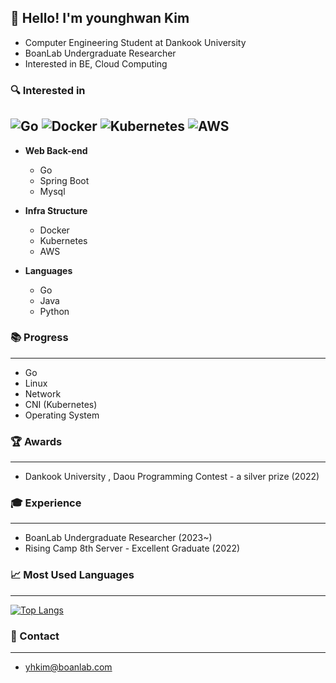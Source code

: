 ## 🐳 **Hello! I'm younghwan Kim**
- Computer Engineering Student at Dankook University 
- BoanLab Undergraduate Researcher 
- Interested in BE, Cloud Computing


### 🔍 Interested in
![Go](https://img.shields.io/badge/-Go-00ADD8?style=flat-square&logo=go&logoColor=white)
![Docker](https://img.shields.io/badge/-Docker-2496ED?style=flat-square&logo=docker&logoColor=white)
![Kubernetes](https://img.shields.io/badge/-Kubernetes-326CE5?style=flat-square&logo=kubernetes&logoColor=white)
![AWS](https://img.shields.io/badge/-Amazon%20AWS-232F3E?style=flat-square&logo=amazon-aws&logoColor=white)
---
- **Web Back-end**
    - Go
    - Spring Boot
    - Mysql
    
- **Infra Structure**
    - Docker
    - Kubernetes
    - AWS
    
- **Languages**
    - Go
    - Java
    - Python

### 📚 Progress

---

- Go
- Linux
- Network
- CNI (Kubernetes)
- Operating System


### 🏆 Awards

---

- Dankook University , Daou Programming Contest -  a silver prize  (2022)

### 🎓 Experience

---

- BoanLab Undergraduate Researcher (2023~)
- Rising Camp 8th  Server  - Excellent Graduate (2022)


### 📈 Most Used Languages

---


[![Top Langs](https://github-readme-stats.vercel.app/api/top-langs/?username=royroyee&langs_count=10&layout=compact)]()

### 💬 Contact

---

- yhkim@boanlab.com
